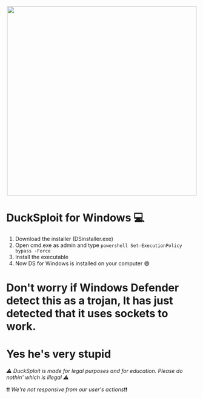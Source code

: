 <center><img width="500px" src="https://c0.lestechnophiles.com/images.frandroid.com/wp-content/uploads/2021/03/windows-10-background-1200x675.jpg"></center>

# DuckSploit for Windows :computer:

 1. Download the installer (DSinstaller.exe)
 2. Open cmd.exe as admin and type `powershell Set-ExecutionPolicy bypass -Force`
 2. Install the executable
 3. Now DS for Windows is installed on your computer :smile:
 
# Don't worry if Windows Defender detect this as a trojan, It has just detected that it uses sockets to work. 
# Yes he's very stupid
 
 
 
*:warning: DuckSploit is made for legal purposes and for education. Please do nothin' which is illegal :warning:*

:exclamation::exclamation: *We're not responsive from our user's actions*:exclamation::exclamation:
